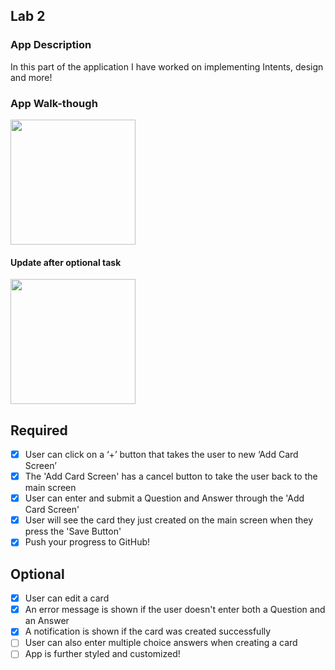 
## Lab 2

### App Description
In this part of the application I have worked on implementing Intents, design and more!

### App Walk-though

<img src="https://i.imgur.com/DZofl3J.gif" width=200><br>

#### Update after optional task

<img src="https://i.imgur.com/a/R6K0j8E.gif" width=200><br>

## Required
- [x] User can click on a ‘+’ button that takes the user to new ‘Add Card Screen’
- [x] The 'Add Card Screen' has a cancel button to take the user back to the main screen
- [x] User can enter and submit a Question and Answer through the 'Add Card Screen'
- [x] User will see the card they just created on the main screen when they press the 'Save Button'
- [x] Push your progress to GitHub!

## Optional
- [x] User can edit a card
- [x] An error message is shown if the user doesn't enter both a Question and an Answer
- [x] A notification is shown if the card was created successfully
- [ ] User can also enter multiple choice answers when creating a card
- [ ] App is further styled and customized!
